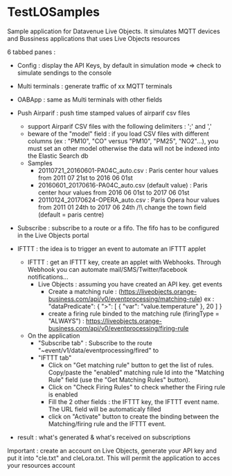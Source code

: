 # TestLOSamples

Sample application for Datavenue Live Objects.
It simulates MQTT devices and Bussiness applications that uses Live Objects resources

6 tabbed panes : 
- Config : display the API Keys, by default in simulation mode => check to simulate sendings to the console
- Multi terminals : generate traffic of xx MQTT terminals
- OABApp : same as Multi terminals with other fields 
- Push Airparif : push time stamped values of airparif csv files
	- support Airparif CSV files with the following delimiters : ';' and ',' 
	- beware of the "model" field : if you load CSV files with different columns (ex : "PM10", "CO" versus "PM10", "PM25", "NO2"...), you must set an other model otherwise the data will not be indexed into the Elastic Search db
	- Samples
		- 20110721_20160601-PA04C_auto.csv : Paris center hour values from 2011 07 21st to 2016 06 01st
		- 20160601_20170616-PA04C_auto.csv (default value) : Paris center hour values from 2016 06 01st to 2017 06 01st
		- 20110124_20170624-OPERA_auto.csv : Paris Opera hour values from 2011 01 24th to 2017 06 24th
		/!\ change the town field (default = paris centre)
- Subscribe : subscribe to a route or a fifo. The fifo has to be configured in the Live Objects portal

- IFTTT : the idea is to trigger an event to automate an IFTTT applet
	- IFTTT : get an IFTTT key, create an applet with Webhooks. Through Webhook you can automate mail/SMS/Twitter/facebook notifications...
		- Live Objects : assuming you have created an API key.
get events
			- Create a matching rule : (https://liveobjects.orange-business.com/api/v0/eventprocessing/matching-rule) ex :         "dataPredicate": {
            ">": [
                {
                    "var": "value.temperature"
                },
                20
    	        ]
	        }
			- create a firing rule binded to the matching rule (firingType = "ALWAYS") : https://liveobjects.orange-business.com/api/v0/eventprocessing/firing-rule
	- On the application
		- "Subscribe tab" : Subscribe to the route "~event/v1/data/eventprocessing/fired" to
		- "IFTTT tab"
		 	- Click on "Get matching rule" button to get the list of rules. Copy/paste the "enabled" matching rule Id into the "Matching Rule" field (use the \"Get Matching Rules\" button).
			- Click on "Check Firing Rules" to check whether the Firing rule is enabled
			- Fill the 2 other fields : the IFTTT key, the IFTTT event name. The URL field will be automaticaly filled
			- click on "Activate" button to create the binding between the Matching/firing rule and the IFTTT event.

- result : what's generated & what's received on subscriptions

Important : create an account on Live Objects, generate your API key and put it into "cle.txt" and cleLora.txt. This will permit the application to acces your resources account 

